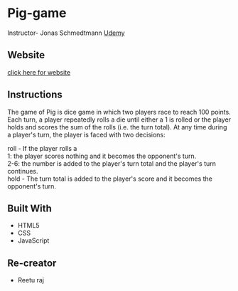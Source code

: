 # Pig-game
Instructor- Jonas Schmedtmann [Udemy](https://www.udemy.com/the-complete-javascript-course)

## Website
[click here for website](https://69otherways.github.io/Pig-game/)

## Instructions
The game of Pig is dice game in which two players race to reach 100 points. Each turn, a player repeatedly rolls a die until either a 1 is rolled or the player holds and scores the sum of the rolls (i.e. the turn total). At any time during a player's turn, the player is faced with two decisions:

roll - If the player rolls a <br />
1: the player scores nothing and it becomes the opponent's turn. <br />
2-6: the number is added to the player's turn total and the player's turn continues. <br />
hold - The turn total is added to the player's score and it becomes the opponent's turn. <br />
 
## Built With

- HTML5
- CSS
- JavaScript

## Re-creator
- Reetu raj
